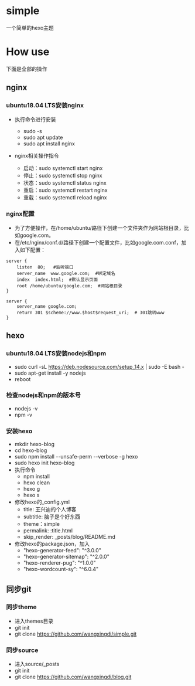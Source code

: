 # simple
一个简单的hexo主题

# How use
下面是全部的操作
## nginx

### ubuntu18.04 LTS安装nginx

* 执行命令进行安装
  * sudo -s
  * sudo apt update
  * sudo apt install nginx

* nginx相关操作指令
  * 启动：sudo systemctl start nginx
  * 停止：sudo systemctl stop nginx
  * 状态：sudo systemctl status nginx
  * 重启：sudo systemctl restart nginx
  * 重载：sudo systemctl reload nginx

### nginx配置

* 为了方便操作，在/home/ubuntu/路径下创建一个文件夹作为网站根目录，比如google.com。
* 在/etc/nginx/conf.d/路径下创建一个配置文件，比如google.com.conf，加入如下配置：

```
server {
    listen  80;   #监听端口
    server_name  www.google.com;  #绑定域名
    index  index.html;  #默认显示页面
    root /home/ubuntu/google.com;  #网站根目录
}

server {
    server_name google.com;
    return 301 $scheme://www.$host$request_uri;  # 301跳转www
}
```
## hexo

### ubuntu18.04 LTS安装nodejs和npm

* sudo curl -sL https://deb.nodesource.com/setup_14.x | sudo -E bash -
* sudo apt-get install -y nodejs
* reboot

### 检查nodejs和npm的版本号
* nodejs -v
* npm -v

### 安装hexo
* mkdir hexo-blog
* cd hexo-blog
* sudo npm install --unsafe-perm --verbose -g hexo
* sudo hexo init hexo-blog
* 执行命令
  * npm install
  * hexo clean
  * hexo g
  * hexo s
* 修改hexo的_config.yml
  * title: 王兴迪的个人博客
  * subtitle: 脑子是个好东西
  * theme：simple
  * permalink: :title.html
  * skip_render: _posts/blog/README.md
* 修改hexo的package.json，加入
  * "hexo-generator-feed": "^3.0.0"
  * "hexo-generator-sitemap": "^2.0.0"
  * "hexo-renderer-pug": "^1.0.0"
  * "hexo-wordcount-sy": "^6.0.4"
  
## 同步git

### 同步theme
* 进入themes目录
* git init
* git clone https://github.com/wangxingdi/simple.git

### 同步source
* 进入source/_posts
* git init
* git clone https://github.com/wangxingdi/blog.git





